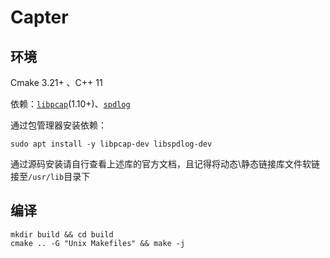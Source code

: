 # Capter

## 环境

Cmake 3.21+ 、C++ 11

依赖：[`libpcap`](https://www.tcpdump.org/index.html#documentation)(1.10+)、[`spdlog`](https://github.com/gabime/spdlog#compiled-version-recommended---much-faster-compile-times)

通过包管理器安装依赖：

```shell
sudo apt install -y libpcap-dev libspdlog-dev
```

通过源码安装请自行查看上述库的官方文档，且记得将动态\静态链接库文件软链接至`/usr/lib`目录下

## 编译

```shell
mkdir build && cd build
cmake .. -G "Unix Makefiles" && make -j
```
